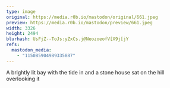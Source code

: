 ```yaml
---
type: image
original: https://media.r0b.io/mastodon/original/661.jpeg
preview: https://media.r0b.io/mastodon/preview/661.jpeg
width: 3326
height: 2494
blurhash: UsFjZ--ToJs:yZxCs.j@NeozoeofV[X9j[jY
refs:
  mastodon_media:
    - "115085904989335887"
---
```


A brightly lit bay with the tide in and a stone house sat on the hill overlooking it
